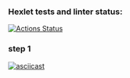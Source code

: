 ### Hexlet tests and linter status:
[![Actions Status](https://github.com/skhrv/frontent-testing-react-project-lvl1/workflows/hexlet-check/badge.svg)](https://github.com/skhrv/frontent-testing-react-project-lvl1/actions)

### step 1
[![asciicast](https://asciinema.org/a/0lDJxhgUOW7bZo9C0ZmXtCYHN.svg)](https://asciinema.org/a/0lDJxhgUOW7bZo9C0ZmXtCYHN)